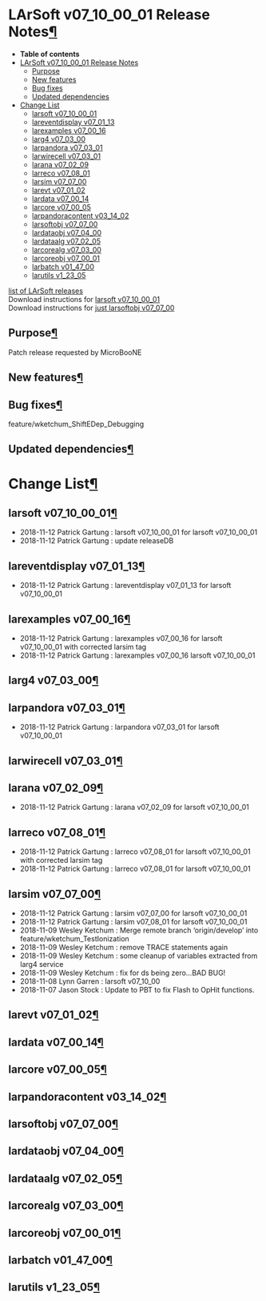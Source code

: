 LArSoft v07\_10\_00\_01 Release Notes[¶](#LArSoft-v07_10_00_01-Release-Notes)
=============================================================================

-   **Table of contents**
-   [LArSoft v07\_10\_00\_01 Release Notes](#LArSoft-v07_10_00_01-Release-Notes)
    -   [Purpose](#Purpose)
    -   [New features](#New-features)
    -   [Bug fixes](#Bug-fixes)
    -   [Updated dependencies](#Updated-dependencies)
-   [Change List](#Change-List)
    -   [larsoft v07\_10\_00\_01](#larsoft-v07_10_00_01)
    -   [lareventdisplay v07\_01\_13](#lareventdisplay-v07_01_13)
    -   [larexamples v07\_00\_16](#larexamples-v07_00_16)
    -   [larg4 v07\_03\_00](#larg4-v07_03_00)
    -   [larpandora v07\_03\_01](#larpandora-v07_03_01)
    -   [larwirecell v07\_03\_01](#larwirecell-v07_03_01)
    -   [larana v07\_02\_09](#larana-v07_02_09)
    -   [larreco v07\_08\_01](#larreco-v07_08_01)
    -   [larsim v07\_07\_00](#larsim-v07_07_00)
    -   [larevt v07\_01\_02](#larevt-v07_01_02)
    -   [lardata v07\_00\_14](#lardata-v07_00_14)
    -   [larcore v07\_00\_05](#larcore-v07_00_05)
    -   [larpandoracontent v03\_14\_02](#larpandoracontent-v03_14_02)
    -   [larsoftobj v07\_07\_00](#larsoftobj-v07_07_00)
    -   [lardataobj v07\_04\_00](#lardataobj-v07_04_00)
    -   [lardataalg v07\_02\_05](#lardataalg-v07_02_05)
    -   [larcorealg v07\_03\_00](#larcorealg-v07_03_00)
    -   [larcoreobj v07\_00\_01](#larcoreobj-v07_00_01)
    -   [larbatch v01\_47\_00](#larbatch-v01_47_00)
    -   [larutils v1\_23\_05](#larutils-v1_23_05)

[list of LArSoft releases](LArSoft_release_list)\
Download instructions for [larsoft v07\_10\_00\_01](http://scisoft.fnal.gov/scisoft/bundles/larsoft/v07_10_00_01/larsoft-v07_10_00_01.html)\
Download instructions for [just larsoftobj v07\_07\_00](http://scisoft.fnal.gov/scisoft/bundles/larsoftobj/v07_07_00/larsoftobj-v07_07_00.html)


Purpose[¶](#Purpose)
--------------------

Patch release requested by MicroBooNE


New features[¶](#New-features)
------------------------------


Bug fixes[¶](#Bug-fixes)
------------------------

feature/wketchum\_ShiftEDep\_Debugging


Updated dependencies[¶](#Updated-dependencies)
----------------------------------------------


Change List[¶](#Change-List)
============================


larsoft v07\_10\_00\_01[¶](#larsoft-v07_10_00_01)
-------------------------------------------------

-   2018-11-12 Patrick Gartung : larsoft v07\_10\_00\_01 for larsoft v07\_10\_00\_01
-   2018-11-12 Patrick Gartung : update releaseDB


lareventdisplay v07\_01\_13[¶](#lareventdisplay-v07_01_13)
----------------------------------------------------------

-   2018-11-12 Patrick Gartung : lareventdisplay v07\_01\_13 for larsoft v07\_10\_00\_01


larexamples v07\_00\_16[¶](#larexamples-v07_00_16)
--------------------------------------------------

-   2018-11-12 Patrick Gartung : larexamples v07\_00\_16 for larsoft v07\_10\_00\_01 with corrected larsim tag
-   2018-11-12 Patrick Gartung : larexamples v07\_00\_16 larsoft v07\_10\_00\_01


larg4 v07\_03\_00[¶](#larg4-v07_03_00)
--------------------------------------


larpandora v07\_03\_01[¶](#larpandora-v07_03_01)
------------------------------------------------

-   2018-11-12 Patrick Gartung : larpandora v07\_03\_01 for larsoft v07\_10\_00\_01


larwirecell v07\_03\_01[¶](#larwirecell-v07_03_01)
--------------------------------------------------


larana v07\_02\_09[¶](#larana-v07_02_09)
----------------------------------------

-   2018-11-12 Patrick Gartung : larana v07\_02\_09 for larsoft v07\_10\_00\_01


larreco v07\_08\_01[¶](#larreco-v07_08_01)
------------------------------------------

-   2018-11-12 Patrick Gartung : larreco v07\_08\_01 for larsoft v07\_10\_00\_01 with corrected larsim tag
-   2018-11-12 Patrick Gartung : larreco v07\_08\_01 for larsoft v07\_10\_00\_01


larsim v07\_07\_00[¶](#larsim-v07_07_00)
----------------------------------------

-   2018-11-12 Patrick Gartung : larsim v07\_07\_00 for larsoft v07\_10\_00\_01
-   2018-11-12 Patrick Gartung : larsim v07\_08\_01 for larsoft v07\_10\_00\_01
-   2018-11-09 Wesley Ketchum : Merge remote branch ‘origin/develop’ into feature/wketchum\_TestIonization
-   2018-11-09 Wesley Ketchum : remove TRACE statements again
-   2018-11-09 Wesley Ketchum : some cleanup of variables extracted from larg4 service
-   2018-11-09 Wesley Ketchum : fix for ds being zero…BAD BUG!
-   2018-11-08 Lynn Garren : larsoft v07\_10\_00
-   2018-11-07 Jason Stock : Update to PBT to fix Flash to OpHit functions.


larevt v07\_01\_02[¶](#larevt-v07_01_02)
----------------------------------------


lardata v07\_00\_14[¶](#lardata-v07_00_14)
------------------------------------------


larcore v07\_00\_05[¶](#larcore-v07_00_05)
------------------------------------------


larpandoracontent v03\_14\_02[¶](#larpandoracontent-v03_14_02)
--------------------------------------------------------------


larsoftobj v07\_07\_00[¶](#larsoftobj-v07_07_00)
------------------------------------------------


lardataobj v07\_04\_00[¶](#lardataobj-v07_04_00)
------------------------------------------------


lardataalg v07\_02\_05[¶](#lardataalg-v07_02_05)
------------------------------------------------


larcorealg v07\_03\_00[¶](#larcorealg-v07_03_00)
------------------------------------------------


larcoreobj v07\_00\_01[¶](#larcoreobj-v07_00_01)
------------------------------------------------


larbatch v01\_47\_00[¶](#larbatch-v01_47_00)
--------------------------------------------


larutils v1\_23\_05[¶](#larutils-v1_23_05)
------------------------------------------
